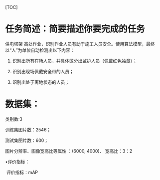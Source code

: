 [TOC]

# 任务简述：简要描述你要完成的任务

供电塔架 高处作业，识别作业人员有助于施工人员安全。使用算法模型，最终以“人”为单位自动检测出以下内容：

1. 识别出所有在场人员，并具体区分出监护人员（佩戴红色袖章）；

2. 识别出现场佩戴安全带的人员；

3. 识别出处于离地状态的人员；

   

# 数据集：

类别数:3

训练集图片数：2546；

测试集图片数：600；

图片分辨率、图像宽高比等属性	：(6000, 4000)、	宽高比：3：2



•评价指标：

​             评价指标：mAP

